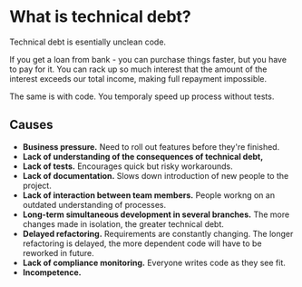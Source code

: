 # What is technical debt?

Technical debt is esentially unclean code. 

If you get a loan from bank - you can purchase things faster, but you have to pay for it.
You can rack up so much interest that the amount of the interest exceeds our total income, making full repayment impossible.

The same is with code. You temporaly speed up process without tests.

## Causes

- **Business pressure.** Need to roll out features before they're finished.
- **Lack of understanding of the consequences of technical debt,**
- **Lack of tests.** Encourages quick but risky workarounds.
- **Lack of documentation.** Slows down introduction of new people to the project.
- **Lack of interaction between team members.** People workng on an outdated understanding of processes.
- **Long-term simultaneous development in several branches.** The more changes made in isolation, the greater technical debt.
- **Delayed refactoring.** Requirements are constantly changing. The longer refactoring is delayed, the more dependent code will have to be reworked in future.
- **Lack of compliance monitoring.** Everyone writes code as they see fit.
- **Incompetence.**
